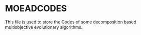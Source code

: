 # MOEADCODES
This file is used to store the Codes of some decomposition based multiobjective evolutionary algorithms.
